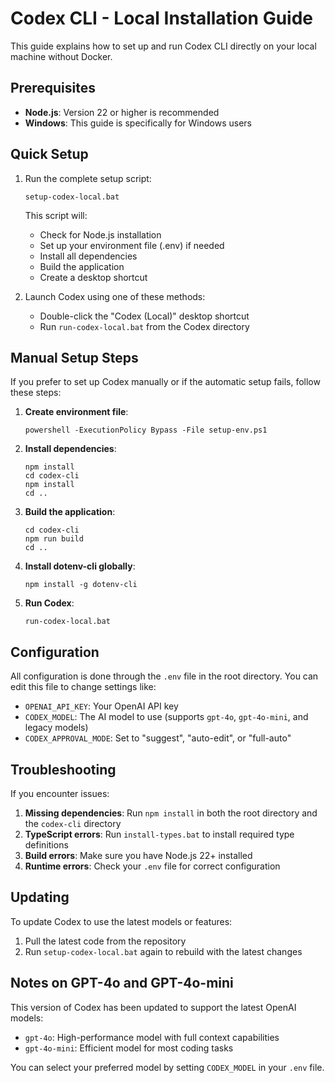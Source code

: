 # Codex CLI - Local Installation Guide

This guide explains how to set up and run Codex CLI directly on your local machine without Docker.

## Prerequisites

- **Node.js**: Version 22 or higher is recommended
- **Windows**: This guide is specifically for Windows users

## Quick Setup

1. Run the complete setup script:
   ```
   setup-codex-local.bat
   ```

   This script will:
   - Check for Node.js installation
   - Set up your environment file (.env) if needed
   - Install all dependencies
   - Build the application
   - Create a desktop shortcut

2. Launch Codex using one of these methods:
   - Double-click the "Codex (Local)" desktop shortcut
   - Run `run-codex-local.bat` from the Codex directory

## Manual Setup Steps

If you prefer to set up Codex manually or if the automatic setup fails, follow these steps:

1. **Create environment file**:
   ```
   powershell -ExecutionPolicy Bypass -File setup-env.ps1
   ```

2. **Install dependencies**:
   ```
   npm install
   cd codex-cli
   npm install
   cd ..
   ```

3. **Build the application**:
   ```
   cd codex-cli
   npm run build
   cd ..
   ```

4. **Install dotenv-cli globally**:
   ```
   npm install -g dotenv-cli
   ```

5. **Run Codex**:
   ```
   run-codex-local.bat
   ```

## Configuration

All configuration is done through the `.env` file in the root directory. You can edit this file to change settings like:

- `OPENAI_API_KEY`: Your OpenAI API key
- `CODEX_MODEL`: The AI model to use (supports `gpt-4o`, `gpt-4o-mini`, and legacy models)
- `CODEX_APPROVAL_MODE`: Set to "suggest", "auto-edit", or "full-auto"

## Troubleshooting

If you encounter issues:

1. **Missing dependencies**: Run `npm install` in both the root directory and the `codex-cli` directory
2. **TypeScript errors**: Run `install-types.bat` to install required type definitions
3. **Build errors**: Make sure you have Node.js 22+ installed
4. **Runtime errors**: Check your `.env` file for correct configuration

## Updating

To update Codex to use the latest models or features:

1. Pull the latest code from the repository
2. Run `setup-codex-local.bat` again to rebuild with the latest changes

## Notes on GPT-4o and GPT-4o-mini

This version of Codex has been updated to support the latest OpenAI models:

- `gpt-4o`: High-performance model with full context capabilities
- `gpt-4o-mini`: Efficient model for most coding tasks

You can select your preferred model by setting `CODEX_MODEL` in your `.env` file.
